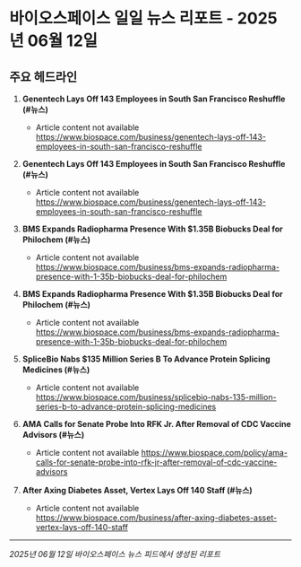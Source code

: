 # 바이오스페이스 일일 뉴스 리포트 - 2025년 06월 12일


## 주요 헤드라인

1. **Genentech Lays Off 143 Employees in South San Francisco Reshuffle (#뉴스)**
   - Article content not available
   <https://www.biospace.com/business/genentech-lays-off-143-employees-in-south-san-francisco-reshuffle>

2. **Genentech Lays Off 143 Employees in South San Francisco Reshuffle (#뉴스)**
   - Article content not available
   <https://www.biospace.com/business/genentech-lays-off-143-employees-in-south-san-francisco-reshuffle>

3. **BMS Expands Radiopharma Presence With $1.35B Biobucks Deal for Philochem (#뉴스)**
   - Article content not available
   <https://www.biospace.com/business/bms-expands-radiopharma-presence-with-1-35b-biobucks-deal-for-philochem>

4. **BMS Expands Radiopharma Presence With $1.35B Biobucks Deal for Philochem (#뉴스)**
   - Article content not available
   <https://www.biospace.com/business/bms-expands-radiopharma-presence-with-1-35b-biobucks-deal-for-philochem>

5. **SpliceBio Nabs $135 Million Series B To Advance Protein Splicing Medicines (#뉴스)**
   - Article content not available
   <https://www.biospace.com/business/splicebio-nabs-135-million-series-b-to-advance-protein-splicing-medicines>

6. **AMA Calls for Senate Probe Into RFK Jr. After Removal of CDC Vaccine Advisors (#뉴스)**
   - Article content not available
   <https://www.biospace.com/policy/ama-calls-for-senate-probe-into-rfk-jr-after-removal-of-cdc-vaccine-advisors>

7. **After Axing Diabetes Asset, Vertex Lays Off 140 Staff (#뉴스)**
   - Article content not available
   <https://www.biospace.com/business/after-axing-diabetes-asset-vertex-lays-off-140-staff>


---
*2025년 06월 12일 바이오스페이스 뉴스 피드에서 생성된 리포트*